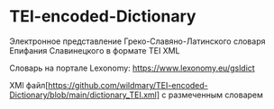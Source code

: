 # TEI-encoded-Dictionary

Электронное представление Греко-Славяно-Латинского словаря Епифания Славинецкого в формате TEI XML 

Словарь на портале Lexonomy: https://www.lexonomy.eu/gsldict

XMl файл[https://github.com/wildmary/TEI-encoded-Dictionary/blob/main/dictionary_TEI.xml] с размеченным словарем
